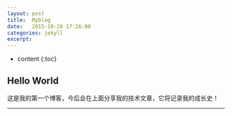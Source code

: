 ```yaml
---
layout: post
title:  Myblog
date:   2015-10-28 17:26:00
categories: jekyll
excerpt: 
---
```


* content
{:toc}


## Hello World

这是我的第一个博客，今后会在上面分享我的技术文章，它将记录我的成长史！

---


